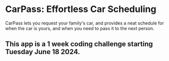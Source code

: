 # CarPass: Effortless Car Scheduling

CarPass lets you request your family's car, and provides a neat schedule for when the car is yours, and when you need to pass it to the next person.

## This app is a 1 week coding challenge starting Tuesday June 18 2024.
